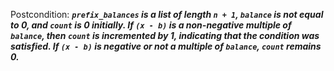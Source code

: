 Postcondition: ***`prefix_balances` is a list of length `n + 1`, `balance` is not equal to 0, and `count` is 0 initially. If `(x - b)` is a non-negative multiple of `balance`, then `count` is incremented by 1, indicating that the condition was satisfied. If `(x - b)` is negative or not a multiple of `balance`, `count` remains 0.***
